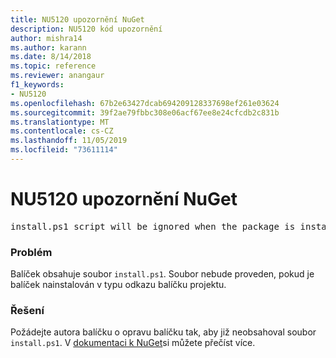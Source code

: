 ```yaml
---
title: NU5120 upozornění NuGet
description: NU5120 kód upozornění
author: mishra14
ms.author: karann
ms.date: 8/14/2018
ms.topic: reference
ms.reviewer: anangaur
f1_keywords:
- NU5120
ms.openlocfilehash: 67b2e63427dcab694209128337698ef261e03624
ms.sourcegitcommit: 39f2ae79fbbc308e06acf67ee8e24cfcdb2c831b
ms.translationtype: MT
ms.contentlocale: cs-CZ
ms.lasthandoff: 11/05/2019
ms.locfileid: "73611114"
---
```

# <a name="nuget-warning-nu5120"></a>NU5120 upozornění NuGet
<pre>install.ps1 script will be ignored when the package is installed after the migration.</pre>

### <a name="issue"></a>Problém

Balíček obsahuje soubor `install.ps1`. Soubor nebude proveden, pokud je balíček nainstalován v typu odkazu balíčku projektu.


### <a name="solution"></a>Řešení

Požádejte autora balíčku o opravu balíčku tak, aby již neobsahoval soubor `install.ps1`. V [dokumentaci k NuGet](https://docs.microsoft.com/nuget/consume-packages/migrate-packages-config-to-package-reference)si můžete přečíst více.

